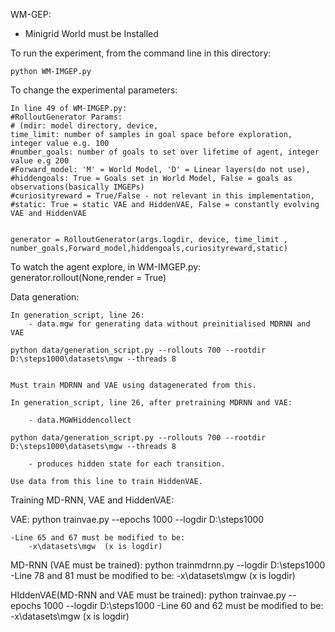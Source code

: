 WM-GEP:

- Minigrid World must be Installed

To run the experiment, from the command line in this directory:

	python WM-IMGEP.py

To change the experimental parameters:

	In line 49 of WM-IMGEP.py:
	#RolloutGenerator Params: 
	# (mdir: model directory, device, 
	time_limit: number of samples in goal space before exploration, integer value e.g. 100
	#number_goals: number of goals to set over lifetime of agent, integer value e.g 200
	#Forward_model: 'M' = World Model, 'D' = Linear layers(do not use),
	#hiddengoals: True = Goals set in World Model, False = goals as observations(basically IMGEPs)
	#curiosityreward = True/False - not relevant in this implementation,
	#static: True = static VAE and HiddenVAE, False = constantly evolving VAE and HiddenVAE


	generator = RolloutGenerator(args.logdir, device, time_limit , number_goals,Forward_model,hiddengoals,curiosityreward,static)

To watch the agent explore, in WM-IMGEP.py:
	generator.rollout(None,render = True) 

Data generation:

	In generation_script, line 26:
		- data.mgw for generating data without preinitialised MDRNN and VAE

	python data/generation_script.py --rollouts 700 --rootdir D:\steps1000\datasets\mgw --threads 8

	
	Must train MDRNN and VAE using datagenerated from this.

	In generation_script, line 26, after pretraining MDRNN and VAE:

		- data.MGWHiddencollect 

	python data/generation_script.py --rollouts 700 --rootdir D:\steps1000\datasets\mgw --threads 8
	
		- produces hidden state for each transition.

	Use data from this line to train HiddenVAE.


Training MD-RNN, VAE and HiddenVAE:

VAE:
	python trainvae.py --epochs 1000 --logdir D:\steps1000

	-Line 65 and 67 must be modified to be:
		-x\datasets\mgw  (x is logdir)

MD-RNN (VAE must be trained):
	python  trainmdrnn.py --logdir D:\steps1000
		-Line 78 and 81 must be modified to be:
		-x\datasets\mgw (x is logdir)

HIddenVAE(MD-RNN and VAE must be trained):
	python trainvae.py --epochs 1000 --logdir D:\steps1000
		-Line 60 and 62 must be modified to be:
		-x\datasets\mgw (x is logdir)
	